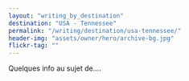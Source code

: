```yaml
---
layout: "writing_by_destination"
destination: "USA - Tennessee"
permalink: "/writing/destination/usa-tennessee/"
header-img: "assets/owner/hero/archive-bg.jpg"
flickr-tag: ""
---
```


Quelques info au sujet de....